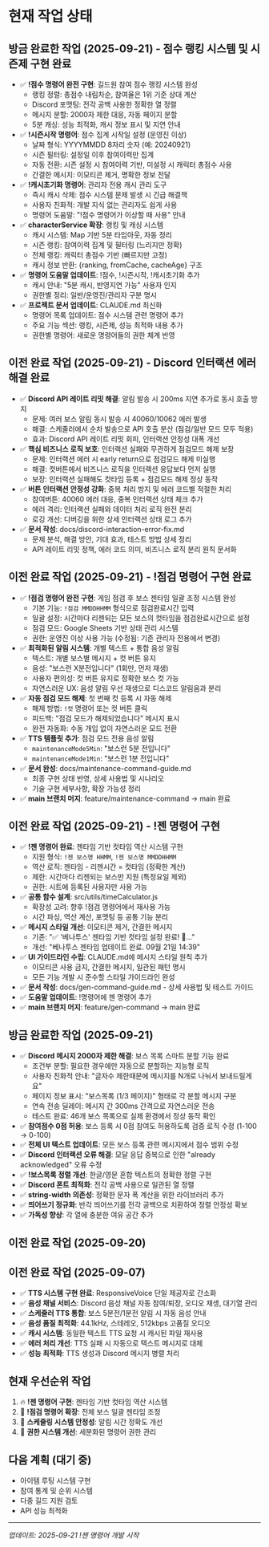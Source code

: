 # 현재 작업 상태

## 방금 완료한 작업 (2025-09-21) - 점수 랭킹 시스템 및 시즌제 구현 완료

- ✅ **!점수 명령어 완전 구현**: 길드원 참여 점수 랭킹 시스템 완성
  - 랭킹 정렬: 총점수 내림차순, 참여율은 1위 기준 상대 계산
  - Discord 포맷팅: 전각 공백 사용한 정확한 열 정렬
  - 메시지 분할: 2000자 제한 대응, 자동 페이지 분할
  - 5분 캐싱: 성능 최적화, 캐시 정보 표시 및 지연 안내
- ✅ **!시즌시작 명령어**: 점수 집계 시작일 설정 (운영진 이상)
  - 날짜 형식: YYYYMMDD 8자리 숫자 (예: 20240921)
  - 시즌 필터링: 설정일 이후 참여이력만 집계
  - 자동 전환: 시즌 설정 시 참여이력 기반, 미설정 시 캐릭터 총점수 사용
  - 간결한 메시지: 이모티콘 제거, 명확한 정보 전달
- ✅ **!캐시초기화 명령어**: 관리자 전용 캐시 관리 도구
  - 즉시 캐시 삭제: 점수 시스템 문제 발생 시 긴급 해결책
  - 사용자 친화적: 개발 지식 없는 관리자도 쉽게 사용
  - 명령어 도움말: "!점수 명령어가 이상할 때 사용" 안내
- ✅ **characterService 확장**: 랭킹 및 캐싱 시스템
  - 캐시 시스템: Map 기반 5분 타임아웃, 자동 정리
  - 시즌 랭킹: 참여이력 집계 및 필터링 (느리지만 정확)
  - 전체 랭킹: 캐릭터 총점수 기반 (빠르지만 고정)
  - 캐시 정보 반환: {ranking, fromCache, cacheAge} 구조
- ✅ **명령어 도움말 업데이트**: !점수, !시즌시작, !캐시초기화 추가
  - 캐시 안내: "5분 캐시, 반영지연 가능" 사용자 인지
  - 권한별 정리: 일반/운영진/관리자 구분 명시
- ✅ **프로젝트 문서 업데이트**: CLAUDE.md 최신화
  - 명령어 목록 업데이트: 점수 시스템 관련 명령어 추가
  - 주요 기능 섹션: 랭킹, 시즌제, 성능 최적화 내용 추가
  - 권한별 명령어: 새로운 명령어들의 권한 체계 반영

## 이전 완료 작업 (2025-09-21) - Discord 인터랙션 에러 해결 완료
- ✅ **Discord API 레이트 리밋 해결**: 알림 발송 시 200ms 지연 추가로 동시 호출 방지
  - 문제: 여러 보스 알림 동시 발송 시 40060/10062 에러 발생
  - 해결: 스케줄러에서 순차 발송으로 API 호출 분산 (점검/일반 모드 모두 적용)
  - 효과: Discord API 레이트 리밋 회피, 인터랙션 안정성 대폭 개선
- ✅ **핵심 비즈니스 로직 보호**: 인터랙션 실패와 무관하게 점검모드 해제 보장
  - 문제: 인터랙션 에러 시 early return으로 점검모드 해제 미실행
  - 해결: 컷버튼에서 비즈니스 로직을 인터랙션 응답보다 먼저 실행
  - 보장: 인터랙션 실패해도 컷타임 등록 + 점검모드 해제 정상 동작
- ✅ **버튼 인터랙션 안정성 강화**: 중복 처리 방지 및 에러 코드별 적절한 처리
  - 참여버튼: 40060 에러 대응, 중복 인터랙션 상태 체크 추가
  - 에러 격리: 인터랙션 실패와 데이터 처리 로직 완전 분리
  - 로깅 개선: 디버깅을 위한 상세 인터랙션 상태 로그 추가
- ✅ **문서 작성**: docs/discord-interaction-error-fix.md
  - 문제 분석, 해결 방안, 기대 효과, 테스트 방법 상세 정리
  - API 레이트 리밋 정책, 에러 코드 의미, 비즈니스 로직 분리 원칙 문서화

## 이전 완료 작업 (2025-09-21) - !점검 명령어 구현 완료
- ✅ **!점검 명령어 완전 구현**: 게임 점검 후 보스 젠타임 일괄 조정 시스템 완성
  - 기본 기능: `!점검 MMDDHHMM` 형식으로 점검완료시간 입력
  - 일괄 설정: 시간마다 리젠되는 모든 보스의 컷타임을 점검완료시간으로 설정
  - 점검 모드: Google Sheets 기반 상태 관리 시스템
  - 권한: 운영진 이상 사용 가능 (수정됨: 기존 관리자 전용에서 변경)
- ✅ **최적화된 알림 시스템**: 개별 텍스트 + 통합 음성 알림
  - 텍스트: 개별 보스별 메시지 + 컷 버튼 유지
  - 음성: "보스런 X분전입니다" (1회만, 먼저 재생)
  - 사용자 편의성: 컷 버튼 유지로 정확한 보스 컷 가능
  - 자연스러운 UX: 음성 알림 우선 재생으로 디스코드 알림음과 분리
- ✅ **자동 점검 모드 해제**: 첫 번째 컷 등록 시 자동 해제
  - 해제 방법: `!컷` 명령어 또는 컷 버튼 클릭
  - 피드백: "점검 모드가 해제되었습니다" 메시지 표시
  - 완전 자동화: 수동 개입 없이 자연스러운 모드 전환
- ✅ **TTS 템플릿 추가**: 점검 모드 전용 음성 알림
  - `maintenanceMode5Min`: "보스런 5분 전입니다"
  - `maintenanceMode1Min`: "보스런 1분 전입니다"
- ✅ **문서 완성**: docs/maintenance-command-guide.md
  - 최종 구현 상태 반영, 상세 사용법 및 시나리오
  - 기술 구현 세부사항, 확장 가능성 정리
- ✅ **main 브랜치 머지**: feature/maintenance-command → main 완료

## 이전 완료 작업 (2025-09-21) - !젠 명령어 구현
- ✅ **!젠 명령어 완료**: 젠타임 기반 컷타임 역산 시스템 구현
  - 지원 형식: `!젠 보스명 HHMM`, `!젠 보스명 MMDDHHMM`
  - 역산 로직: 젠타임 - 리젠시간 = 컷타임 (정확한 계산)
  - 제한: 시간마다 리젠되는 보스만 지원 (특정요일 제외)
  - 권한: 시트에 등록된 사용자만 사용 가능
- ✅ **공통 함수 설계**: src/utils/timeCalculator.js
  - 확장성 고려: 향후 !점검 명령어에서 재사용 가능
  - 시간 파싱, 역산 계산, 포맷팅 등 공통 기능 분리
- ✅ **메시지 스타일 개선**: 이모티콘 제거, 간결한 메시지
  - 기존: "✅ '베나투스' 젠타임 기반 컷타임 설정 완료! 🎯..."
  - 개선: "베나투스 젠타임 업데이트 완료. 09월 21일 14:39"
- ✅ **UI 가이드라인 수립**: CLAUDE.md에 메시지 스타일 원칙 추가
  - 이모티콘 사용 금지, 간결한 메시지, 일관된 패턴 명시
  - 모든 기능 개발 시 준수할 스타일 가이드라인 완성
- ✅ **문서 작성**: docs/gen-command-guide.md - 상세 사용법 및 테스트 가이드
- ✅ **도움말 업데이트**: !명령어에 젠 명령어 추가
- ✅ **main 브랜치 머지**: feature/gen-command → main 완료

## 방금 완료한 작업 (2025-09-21)
- ✅ **Discord 메시지 2000자 제한 해결**: 보스 목록 스마트 분할 기능 완료
  - 조건부 분할: 필요한 경우에만 자동으로 분할하는 지능형 로직
  - 사용자 친화적 안내: "글자수 제한때문에 메시지를 N개로 나눠서 보내드릴게요"
  - 페이지 정보 표시: "보스목록 (1/3 페이지)" 형태로 각 분할 메시지 구분
  - 연속 전송 딜레이: 메시지 간 300ms 간격으로 자연스러운 전송
  - 테스트 완료: 46개 보스 목록으로 실제 환경에서 정상 동작 확인
- ✅ **참여점수 0점 허용**: 보스 등록 시 0점 참여도 허용하도록 검증 로직 수정 (1-100 → 0-100)
- ✅ **전체 UI 텍스트 업데이트**: 모든 보스 등록 관련 메시지에서 점수 범위 수정
- ✅ **Discord 인터랙션 오류 해결**: 모달 응답 중복으로 인한 "already acknowledged" 오류 수정
- ✅ **!보스목록 정렬 개선**: 한글/영문 혼합 텍스트의 정확한 정렬 구현
- ✅ **Discord 폰트 최적화**: 전각 공백 사용으로 일관된 열 정렬
- ✅ **string-width 의존성**: 정확한 문자 폭 계산을 위한 라이브러리 추가
- ✅ **띄어쓰기 정규화**: 반각 띄어쓰기를 전각 공백으로 치환하여 정렬 안정성 확보
- ✅ **가독성 향상**: 각 열에 충분한 여유 공간 추가

## 이전 완료 작업 (2025-09-20)

## 이전 완료 작업 (2025-09-07)
- ✅ **TTS 시스템 구현 완료**: ResponsiveVoice 단일 제공자로 간소화
- ✅ **음성 채널 서비스**: Discord 음성 채널 자동 참여/퇴장, 오디오 재생, 대기열 관리
- ✅ **스케줄러 TTS 통합**: 보스 5분전/1분전 알림 시 자동 음성 안내
- ✅ **음성 품질 최적화**: 44.1kHz, 스테레오, 512kbps 고품질 오디오
- ✅ **캐시 시스템**: 동일한 텍스트 TTS 요청 시 캐시된 파일 재사용
- ✅ **에러 처리 개선**: TTS 실패 시 자동으로 텍스트 메시지로 대체
- ✅ **성능 최적화**: TTS 생성과 Discord 메시지 병렬 처리

## 현재 우선순위 작업
1. 🔥 **!젠 명령어 구현**: 젠타임 기반 컷타임 역산 시스템
2. 🔮 **!점검 명령어 확장**: 전체 보스 일괄 젠타임 조정
3. 📅 **스케줄링 시스템 안정성**: 알림 시간 정확도 개선
4. 🔐 **권한 시스템 개선**: 세분화된 명령어 권한 관리

## 다음 계획 (대기 중)
- 아이템 루팅 시스템 구현
- 참여 통계 및 순위 시스템
- 다중 길드 지원 검토
- API 성능 최적화

---
*업데이트: 2025-09-21 !젠 명령어 개발 시작*
